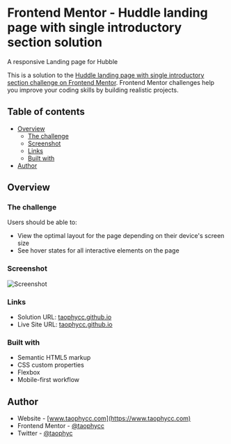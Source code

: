 # Frontend Mentor - Huddle landing page with single introductory section solution

A responsive Landing page for Hubble

This is a solution to the [Huddle landing page with single introductory section challenge on Frontend Mentor](https://www.frontendmentor.io/challenges/huddle-landing-page-with-a-single-introductory-section-B_2Wvxgi0). Frontend Mentor challenges help you improve your coding skills by building realistic projects. 

## Table of contents

- [Overview](#overview)
  - [The challenge](#the-challenge)
  - [Screenshot](#screenshot)
  - [Links](#links)
  - [Built with](#built-with)
- [Author](#author)


## Overview

### The challenge

Users should be able to:

- View the optimal layout for the page depending on their device's screen size
- See hover states for all interactive elements on the page

### Screenshot

![Screenshot](./![image](https://github.com/user-attachments/assets/42134c45-4f0f-4f68-a6aa-ea0990ae3e0b)
)


### Links

- Solution URL: [taophycc.github.io](https://github.com/Taophycc/Huddle-landing-page.git)
- Live Site URL: [taophycc.github.io](https://Huddle-landing-page/)

### Built with

- Semantic HTML5 markup
- CSS custom properties
- Flexbox
- Mobile-first workflow


## Author

- Website - [www.taophycc.com](https://www.taophycc.com)
- Frontend Mentor - [@taophycc](https://www.frontendmentor.io/profile/taophycc)
- Twitter - [@taophyc](https://www.twitter.com/taophyc_)

